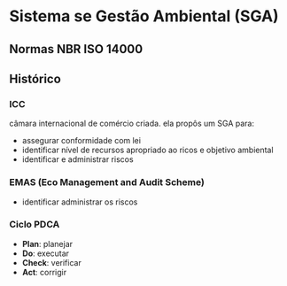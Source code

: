 # Sistema se Gestão Ambiental (SGA)

## Normas NBR ISO 14000

## Histórico
### ICC
câmara internacional de comércio criada. ela propôs um SGA para:
- assegurar conformidade com lei
- identificar nível de recursos apropriado ao ricos e objetivo ambiental
- identificar e administrar riscos


### EMAS (Eco Management and Audit Scheme)
- identificar administrar os riscos

### Ciclo PDCA
- **Plan**: planejar
- **Do**: executar
- **Check**: verificar
- **Act**: corrigir

